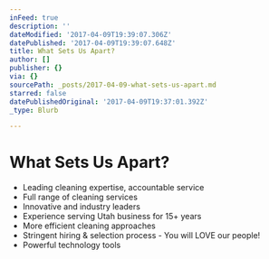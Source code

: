 ```yaml
---
inFeed: true
description: ''
dateModified: '2017-04-09T19:39:07.306Z'
datePublished: '2017-04-09T19:39:07.648Z'
title: What Sets Us Apart?
author: []
publisher: {}
via: {}
sourcePath: _posts/2017-04-09-what-sets-us-apart.md
starred: false
datePublishedOriginal: '2017-04-09T19:37:01.392Z'
_type: Blurb

---
```

# What Sets Us Apart?

* Leading cleaning expertise, accountable service
* Full range of cleaning services
* Innovative and industry leaders
* Experience serving Utah business for 15+ years
* More efficient cleaning approaches
* Stringent hiring & selection process - You will LOVE our people!
* Powerful technology tools